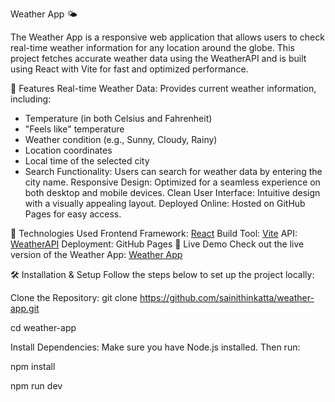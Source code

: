 Weather App 🌤️

The Weather App is a responsive web application that allows users to check real-time weather information for any location around the globe. This project fetches accurate weather data using the WeatherAPI and is built using React with Vite for fast and optimized performance.

🌟 Features
Real-time Weather Data: Provides current weather information, including:
- Temperature (in both Celsius and Fahrenheit)
- "Feels like" temperature
- Weather condition (e.g., Sunny, Cloudy, Rainy)
- Location coordinates
- Local time of the selected city
- Search Functionality: Users can search for weather data by entering the city name.
Responsive Design: Optimized for a seamless experience on both desktop and mobile devices.
Clean User Interface: Intuitive design with a visually appealing layout.
Deployed Online: Hosted on GitHub Pages for easy access.

🚀 Technologies Used
Frontend Framework: [React](https://react.dev/) 
Build Tool: [Vite](https://vite.dev/)
API: [WeatherAPI](https://www.weatherapi.com/)
Deployment: GitHub Pages
🔗 Live Demo
Check out the live version of the Weather App:
[Weather App](https://sainithinkatta.github.io/weather-app/) 

🛠️ Installation & Setup
Follow the steps below to set up the project locally:

Clone the Repository:
git clone https://github.com/sainithinkatta/weather-app.git

cd weather-app

Install Dependencies: Make sure you have Node.js installed. Then run:

npm install

npm run dev

